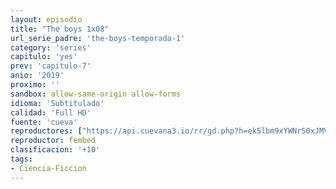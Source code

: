 ```yaml
---
layout: episodio
title: "The boys 1x08"
url_serie_padre: 'the-boys-temporada-1'
category: 'series'
capitulo: 'yes'
prev: 'capitulo-7'
anio: '2019'
proximo: ''
sandbox: allow-same-origin allow-forms
idioma: 'Subtitulado'
calidad: 'Full HD'
fuente: 'cueva'
reproductores: ["https://api.cuevana3.io/rr/gd.php?h=ek5lbm9xYWNrS0xJMVp5b21KREk0dFBLbjVkaHhkRGdrOG1jbnBpUnhhS1ZsSUdaaXE3STRMZWNlNXRzemFxNXZheWtmSnU1c2I3UDNJTjFkSmJEeUpXU3FadVkyUT09"]
reproductor: fembed
clasificacion: '+10'
tags:
- Ciencia-Ficcion
---
```













